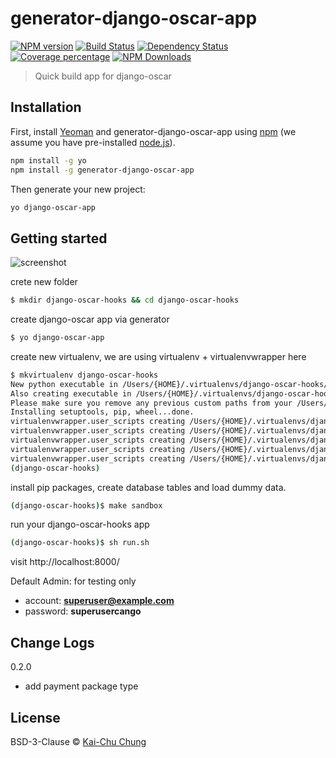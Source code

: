 # generator-django-oscar-app

[![NPM version][npm-image]][npm-url]
[![Build Status][travis-image]][travis-url]
[![Dependency Status][daviddm-image]][daviddm-url]
[![Coverage percentage][coveralls-image]][coveralls-url]
[![NPM Downloads][downloads-image]][downloads-url]

> Quick build app for django-oscar

## Installation

First, install [Yeoman](http://yeoman.io) and generator-django-oscar-app using [npm](https://www.npmjs.com/) (we assume you have pre-installed [node.js](https://nodejs.org/)).

```bash
npm install -g yo
npm install -g generator-django-oscar-app
```

Then generate your new project:

```bash
yo django-oscar-app
```

## Getting started

![screenshot]

crete new folder

```bash
$ mkdir django-oscar-hooks && cd django-oscar-hooks
```

create django-oscar app via generator

```bash
$ yo django-oscar-app
```

create new virtualenv, we are using virtualenv + virtualenvwrapper here

```bash
$ mkvirtualenv django-oscar-hooks
New python executable in /Users/{HOME}/.virtualenvs/django-oscar-hooks/bin/python2.7
Also creating executable in /Users/{HOME}/.virtualenvs/django-oscar-hooks/bin/python
Please make sure you remove any previous custom paths from your /Users/{HOME}/.pydistutils.cfg file.
Installing setuptools, pip, wheel...done.
virtualenvwrapper.user_scripts creating /Users/{HOME}/.virtualenvs/django-oscar-hooks/bin/predeactivate
virtualenvwrapper.user_scripts creating /Users/{HOME}/.virtualenvs/django-oscar-hooks/bin/postdeactivate
virtualenvwrapper.user_scripts creating /Users/{HOME}/.virtualenvs/django-oscar-hooks/bin/preactivate
virtualenvwrapper.user_scripts creating /Users/{HOME}/.virtualenvs/django-oscar-hooks/bin/postactivate
virtualenvwrapper.user_scripts creating /Users/{HOME}/.virtualenvs/django-oscar-hooks/bin/get_env_details
(django-oscar-hooks)
```

install pip packages,  create database tables and load dummy data.

```bash
(django-oscar-hooks)$ make sandbox
```

run your django-oscar-hooks app

```bash
(django-oscar-hooks)$ sh run.sh
```

visit http://localhost:8000/


Default Admin: for testing only
- account: **superuser@example.com**
- password: **superusercango**

## Change Logs

0.2.0
- add payment package type

## License

BSD-3-Clause © [Kai-Chu Chung](http://kaichu.io/)


[npm-image]: https://badge.fury.io/js/generator-django-oscar-app.svg
[npm-url]: https://npmjs.org/package/generator-django-oscar-app
[travis-image]: https://travis-ci.org/cage1016/generator-django-oscar-app.svg?branch=master
[travis-url]: https://travis-ci.org/cage1016/generator-django-oscar-app
[daviddm-image]: https://david-dm.org/cage1016/generator-django-oscar-app.svg?theme=shields.io
[daviddm-url]: https://david-dm.org/cage1016/generator-django-oscar-app
[coveralls-image]: https://coveralls.io/repos/cage1016/generator-django-oscar-app/badge.svg
[coveralls-url]: https://coveralls.io/r/cage1016/generator-django-oscar-app
[screenshot]: screenshot-2.gif
[downloads-image]: https://img.shields.io/npm/dm/generator-django-oscar-app.svg
[downloads-url]: https://npmjs.org/package/generator-django-oscar-app

